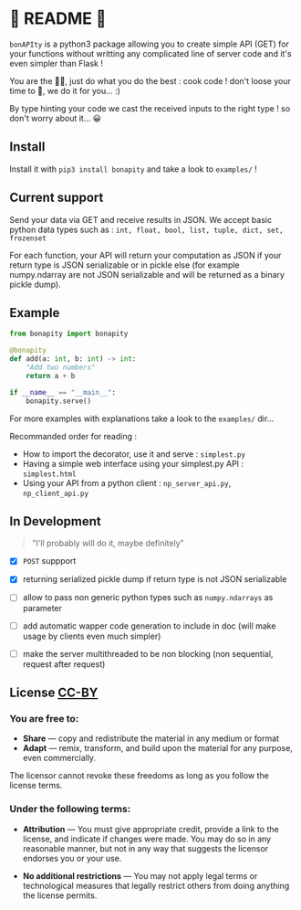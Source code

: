 # 👀 README 👀

`bonAPIty` is a python3 package allowing you to create simple API (GET) 
for your functions without writting any complicated line of server code
and it's even simpler than Flask !

You are the 👨‍🍳, just do what you do the best : cook code !
don't loose your time to 💁, we do it for you... :)

By type hinting your code we cast the received inputs to the right type ! so don't worry about it... 😀

## Install

Install it with `pip3 install bonapity` and take a look to `examples/` !

## Current support

Send your data via GET and receive results in JSON.
We accept basic python data types such as : 
`int, float, bool, list, tuple, dict, set, frozenset`


For each function, your API will return your computation as JSON 
if your return type is JSON serializable or in pickle else 
(for example numpy.ndarray are not JSON serializable and 
will be returned as a binary pickle dump).


## Example

```python
from bonapity import bonapity

@bonapity
def add(a: int, b: int) -> int:
    "Add two numbers"
    return a + b

if __name__ == "__main__":
    bonapity.serve()
```

For more examples with explanations take a look to the `examples/` dir...

Recommanded order for reading : 

- How to import the decorator, use it and serve : `simplest.py`
- Having a simple web interface using your simplest.py API : `simplest.html`
- Using your API from a python client : `np_server_api.py`, `np_client_api.py`

## In Development

> "I'll probably will do it, maybe definitely"

- [x] `POST` suppport
- [x] returning serialized pickle dump if return type is not JSON serializable
- [ ] allow to pass non generic python types such as `numpy.ndarrays` as parameter
- [ ] add automatic wapper code generation to include in doc (will make usage by clients even much simpler)
- [ ] make the server multithreaded to be non blocking (non sequential, request after request)


## License [CC-BY](https://creativecommons.org/licenses/by/4.0/)

### You are free to:

 - **Share** — copy and redistribute the material in any medium or format
 - **Adapt** — remix, transform, and build upon the material for any purpose, even commercially.

The licensor cannot revoke these freedoms as long as you follow the license terms.

### Under the following terms:

 - **Attribution** — You must give appropriate credit, provide a link to the license, and indicate if changes were made. You may do so in any reasonable manner, but not in any way that suggests the licensor endorses you or your use.

 - **No additional restrictions** — You may not apply legal terms or technological measures that legally restrict others from doing anything the license permits.

